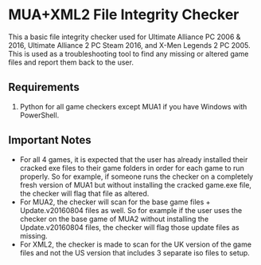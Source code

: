 # MUA+XML2 File Integrity Checker
This a basic file integrity checker used for Ultimate Alliance PC 2006 & 2016, Ultimate Alliance 2 PC Steam 2016, and X-Men Legends 2 PC 2005. This is used as a troubleshooting tool to find any missing or altered game files and report them back to the user.

## Requirements
1. Python for all game checkers except MUA1 if you have Windows with PowerShell.

## Important Notes
- For all 4 games, it is expected that the user has already installed their cracked exe files to their game folders in order for each game to run properly. So for example, if someone runs the checker on a completely fresh version of MUA1 but without installing the cracked game.exe file, the checker will flag that file as altered.
- For MUA2, the checker will scan for the base game files + Update.v20160804 files as well. So for example if the user uses the checker on the base game of MUA2 without installing the Update.v20160804 files, the checker will flag those update files as missing.
- For XML2, the checker is made to scan for the UK version of the game files and not the US version that includes 3 separate iso files to setup.
